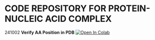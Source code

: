 # CODE REPOSITORY FOR PROTEIN-NUCLEIC ACID COMPLEX
241002 **Verify AA Position in PDB** [![Open In Colab](https://colab.research.google.com/assets/colab-badge.svg)](https://github.com/paulshamrat/PNA/blob/main/241002-VERIFY-AA-POSITION-IN-PDB.IPYNB)
 
